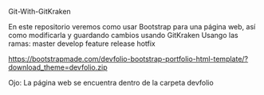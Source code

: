 Git-With-GitKraken

En este repositorio veremos como usar Bootstrap para una página web, así como modificarla y guardando cambios usando GitKraken
Usango las ramas:
    master
    develop
    feature
    release
    hotfix

https://bootstrapmade.com/devfolio-bootstrap-portfolio-html-template/?download_theme=devfolio.zip


Ojo: La página web se encuentra dentro de la carpeta devfolio

